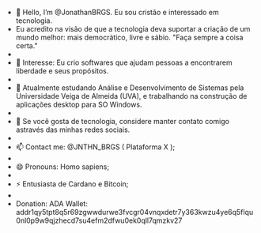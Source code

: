 - 👋 Hello, I’m @JonathanBRGS. Eu sou cristão e interessado em tecnologia.
- Eu acredito na visão de que a tecnologia deva suportar a criação de um mundo melhor: mais democrático, livre e sábio. "Faça sempre a coisa certa."
-
- 👀 Interesse: Eu crio softwares que ajudam pessoas a encontrarem liberdade e seus propósitos.
- 
- 🌱 Atualmente estudando Análise e Desenvolvimento de Sistemas pela Universidade Veiga de Almeida (UVA), e trabalhando na construção de aplicações desktop para SO Windows.
- 
- 💞️ Se você gosta de tecnologia, considere manter contato comigo astravés das minhas redes sociais.
- 
- 📫 Contact me: @JNTHN_BRGS ( Plataforma X );
- 
- 😄 Pronouns: Homo sapiens;
- 
- ⚡ Entusiasta de Cardano e Bitcoin;
- 
- Donation: ADA Wallet: addr1qy5tpt8q5r69zgwwdurwe3fvcgr04vnqxdetr7y363kwzu4ye6q5flqu0nl0p9w9qjzhecd7su4efm2dfwu0ek0qll7qmzkv27
<!---
JonathanBRGS/JonathanBRGS is a ✨ special ✨ repository because its `README.md` (this file) appears on your GitHub profile.
You can click the Preview link to take a look at your changes.
--->
